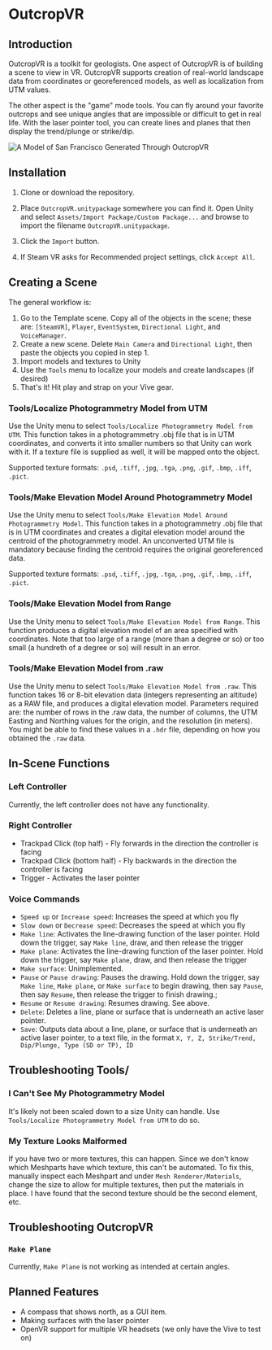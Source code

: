 # OutcropVR

## Introduction

OutcropVR is a toolkit for geologists.  One aspect of OutcropVR is of building a scene to view in VR.  OutcropVR supports creation of real-world landscape data from coordinates or georeferenced models, as well as localization from UTM values. 


The other aspect is the "game" mode tools.  You can fly around your favorite outcrops and see unique angles that are impossible or difficult to get in real life.  With the laser pointer tool, you can create lines and planes that then display the trend/plunge or strike/dip.  

![A Model of San Francisco Generated Through OutcropVR](/master/outcropVR-sf.png?raw=true "San Francisco")

## Installation

1. Clone or download the repository.

2. Place `OutcropVR.unitypackage` somewhere you can find it.  Open Unity and select `Assets/Import Package/Custom Package...` and browse to import the filename `OutcropVR.unitypackage`.

3. Click the `Import` button.

4. If Steam VR asks for Recommended project settings, click `Accept All`.

## Creating a Scene

The general workflow is:

1. Go to the Template scene.  Copy all of the objects in the scene; these are: `[SteamVR]`, `Player`, `EventSystem`, `Directional Light`, and `VoiceManager`.
2. Create a new scene.  Delete `Main Camera` and `Directional Light`, then paste the objects you copied in step 1.
3. Import models and textures to Unity
4. Use the `Tools` menu to localize your models and create landscapes (if desired)
5. That's it!  Hit play and strap on your Vive gear.

### Tools/Localize Photogrammetry Model from UTM

Use the Unity menu to select `Tools/Localize Photogrammetry Model from UTM`.
This function takes in a photogrammetry .obj file that is in UTM coordinates, and converts it into smaller numbers so that Unity can work with it.  If a texture file is supplied as well, it will be mapped onto the object.

Supported texture formats: `.psd`, `.tiff`, `.jpg`, `.tga`, `.png`, `.gif`, `.bmp`, `.iff`, `.pict`.

### Tools/Make Elevation Model Around Photogrammetry Model

Use the Unity menu to select `Tools/Make Elevation Model Around Photogrammetry Model`.  This function takes in a photogrammetry .obj file that is in UTM coordinates and creates a digital elevation model around the centroid of the photogrammetry model.  An unconverted UTM file is mandatory because finding the centroid requires the original georeferenced data.

Supported texture formats: `.psd`, `.tiff`, `.jpg`, `.tga`, `.png`, `.gif`, `.bmp`, `.iff`, `.pict`.

### Tools/Make Elevation Model from Range

Use the Unity menu to select `Tools/Make Elevation Model from Range`.  This function produces a digital elevation model of an area specified with coordinates.  Note that too large of a range (more than a degree or so) or too small (a hundreth of a degree or so) will result in an error.

### Tools/Make Elevation Model from .raw

Use the Unity menu to select `Tools/Make Elevation Model from .raw`.  This function takes 16 or 8-bit elevation data (integers representing an altitude) as a RAW file, and produces a digital elevation model.  Parameters required are: the number of rows in the .raw data, the number of columns, the UTM Easting and Northing values for the origin, and the resolution (in meters).  You might be able to find these values in a `.hdr` file, depending on how you obtained the `.raw` data.

## In-Scene Functions

### Left Controller

Currently, the left controller does not have any functionality.

### Right Controller

* Trackpad Click (top half) - Fly forwards in the direction the controller is facing
* Trackpad Click (bottom half) - Fly backwards in the direction the controller is facing
* Trigger - Activates the laser pointer

### Voice Commands

* `Speed up` or `Increase speed`: Increases the speed at which you fly
* `Slow down` or `Decrease speed`: Decreases the speed at which you fly
* `Make line`: Activates the line-drawing function of the laser pointer. Hold down the trigger, say `Make line`, draw, and then release the trigger 
* `Make plane`: Activates the line-drawing function of the laser pointer. Hold down the trigger, say `Make plane`, draw, and then release the trigger
* `Make surface`: Unimplemented.
* `Pause` or `Pause drawing`: Pauses the drawing.  Hold down the trigger, say `Make line`, `Make plane`, or `Make surface` to begin drawing, then say `Pause`, then say `Resume`, then release the trigger to finish drawing.;
* `Resume` or `Resume drawing`: Resumes drawing.  See above.
* `Delete`: Deletes a line, plane or surface that is underneath an active laser pointer.
* `Save`: Outputs data about a line, plane, or surface that is underneath an active laser pointer, to a text file, in the format `X, Y, Z, Strike/Trend, Dip/Plunge, Type (SD or TP), ID`

## Troubleshooting Tools/

### I Can't See My Photogrammetry Model

It's likely not been scaled down to a size Unity can handle.  Use `Tools/Localize Photogrammetry Model from UTM` to do so.

### My Texture Looks Malformed

If you have two or more textures, this can happen.  Since we don't know which Meshparts have which texture, this can't be automated.  To fix this, manually inspect each Meshpart and under `Mesh Renderer/Materials`, change the size to allow for multiple textures, then put the materials in place.  I have found that the second texture should be the second element, etc.

## Troubleshooting OutcropVR

### `Make Plane`
Currently, `Make Plane` is not working as intended at certain angles. 

## Planned Features

* A compass that shows north, as a GUI item.
* Making surfaces with the laser pointer
* OpenVR support for multiple VR headsets (we only have the Vive to test on)
